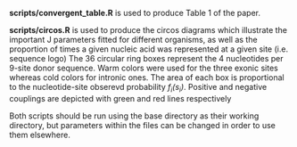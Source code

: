 **scripts/convergent_table.R** is used to produce Table 1 of the paper.

**scripts/circos.R** is used to produce the circos diagrams which illustrate the important J parameters fitted for different organisms, 
as well as the proportion of times a given nucleic acid was represented at a given site (i.e. sequence logo)
The 36 circular ring boxes represent the 4 nucleotides per 9-site donor sequence. 
Warm colors were used for the three exonic sites whereas cold colors for intronic ones. 
The area of each box is proportional to the nucleotide-site obserevd probability *f<sub>i</sub>(s<sub>i</sub>)*. 
Positive and negative couplings are depicted with green and red lines respectively


Both scripts should be run using the base directory as their working directory, but parameters within the files can be changed in order to use them elsewhere.
